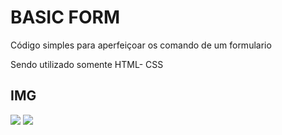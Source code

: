 <h1>BASIC FORM</h1>
<p>Código simples para aperfeiçoar os comando de um formulario</p2>
<p>Sendo utilizado somente HTML- CSS</p>

<h2>IMG</h2>

<img src= "https://imgur.com/KJRYpsx"/>
<img src= "https://imgur.com/vvwF2cs"/>